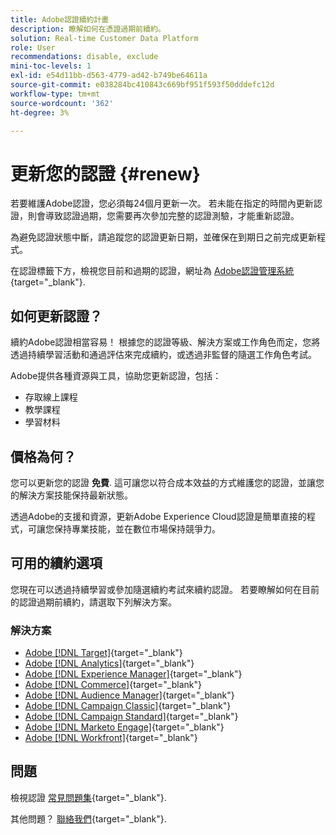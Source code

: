 ```yaml
---
title: Adobe認證續約計畫
description: 瞭解如何在憑證過期前續約。
solution: Real-time Customer Data Platform
role: User
recommendations: disable, exclude
mini-toc-levels: 1
exl-id: e54d11bb-d563-4779-ad42-b749be64611a
source-git-commit: e038284bc410843c669bf951f593f50dddefc12d
workflow-type: tm+mt
source-wordcount: '362'
ht-degree: 3%

---
```


# 更新您的認證 {#renew}

若要維護Adobe認證，您必須每24個月更新一次。 若未能在指定的時間內更新認證，則會導致認證過期，您需要再次參加完整的認證測驗，才能重新認證。

為避免認證狀態中斷，請追蹤您的認證更新日期，並確保在到期日之前完成更新程式。

在認證標籤下方，檢視您目前和過期的認證，網址為 [Adobe認證管理系統](https://www.certmetrics.com/adobe/candidate/cert_summary.aspx){target="_blank"}.

## 如何更新認證？

續約Adobe認證相當容易！ 根據您的認證等級、解決方案或工作角色而定，您將透過持續學習活動和通過評估來完成續約，或透過非監督的隨選工作角色考試。

Adobe提供各種資源與工具，協助您更新認證，包括：

* 存取線上課程
* 教學課程
* 學習材料

## 價格為何？

您可以更新您的認證 **免費**. 這可讓您以符合成本效益的方式維護您的認證，並讓您的解決方案技能保持最新狀態。

透過Adobe的支援和資源，更新Adobe Experience Cloud認證是簡單直接的程式，可讓您保持專業技能，並在數位市場保持競爭力。

## 可用的續約選項

您現在可以透過持續學習或參加隨選續約考試來續約認證。 若要瞭解如何在目前的認證過期前續約，請選取下列解決方案。

### 解決方案

* [Adobe [!DNL Target]](https://experienceleague.adobe.com/docs/certification/certification/technical-certifications/at/at-renew.html){target="_blank"}
* [Adobe [!DNL Analytics]](https://experienceleague.adobe.com/docs/certification/certification/technical-certifications/aa/aa-renew.html){target="_blank"}
* [Adobe [!DNL Experience Manager]](https://experienceleague.adobe.com/docs/certification/certification/technical-certifications/aem/aem-renew.html){target="_blank"}
* [Adobe [!DNL Commerce]](https://experienceleague.adobe.com/docs/certification/certification/technical-certifications/ac/ac-renew.html){target="_blank"}
* [Adobe [!DNL Audience Manager]](https://experienceleague.adobe.com/docs/certification/certification/technical-certifications/aam/aam-renew.html){target="_blank"}
* [Adobe [!DNL Campaign Classic]](https://experienceleague.adobe.com/docs/certification/certification/technical-certifications/acc/acc-renew.html){target="_blank"}
* [Adobe [!DNL Campaign Standard]](https://experienceleague.adobe.com/docs/certification/certification/technical-certifications/acs/acs-renew.html){target="_blank"}
* [Adobe [!DNL Marketo Engage]](https://experienceleague.adobe.com/docs/certification/certification/technical-certifications/ame/ame-renew.html){target="_blank"}
* [Adobe [!DNL Workfront]](https://experienceleague.adobe.com/docs/certification/program/technical-certifications/aw/aw-renew.html){target="_blank"}

## 問題

檢視認證 [常見問題集](https://experienceleague.adobe.com/docs/certification/certification/faq.html){target="_blank"}.

其他問題？ [聯絡我們](mailto:certif@adobe.com){target="_blank"}.
